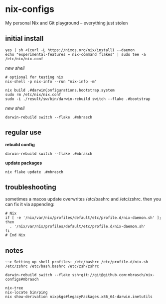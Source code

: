 # nix-configs
My personal Nix and Git playground – everything just stolen


## initial install

```shell
yes | sh <(curl -L https://nixos.org/nix/install) --daemon
echo "experimental-features = nix-command flakes" | sudo tee -a /etc/nix/nix.conf
```

*new shell*

```shell
# optional for testing nix
nix-shell -p nix-info --run "nix-info -m"

nix build .#darwinConfigurations.bootstrap.system
sudo rm /etc/nix/nix.conf
sudo -i ./result/sw/bin/darwin-rebuild switch --flake .#bootstrap
```

*new shell*

```shell
darwin-rebuild switch --flake .#mbrasch
```



## regular use

**rebuild config**

```shell
darwin-rebuild switch --flake .#mbrasch
```

**update packages**

```shell
nix flake update .#mbrasch
```


## troubleshooting

sometimes a macos update overwrites /etc/bashrc and /etc/zshrc. then you can fix it via appending:

```shell
# Nix
if [ -e '/nix/var/nix/profiles/default/etc/profile.d/nix-daemon.sh' ]; then
  . '/nix/var/nix/profiles/default/etc/profile.d/nix-daemon.sh'
fi
# End Nix
```

## notes

```shell
~~> Setting up shell profiles: /etc/bashrc /etc/profile.d/nix.sh /etc/zshrc /etc/bash.bashrc /etc/zsh/zshrc
```

```
darwin-rebuild switch --flake ssh+git://git@github.com:mbrasch/nix-configs#mbrasch
```

```
nix-tree
nix-locate bin/ping
nix show-derivation nixpkgs#legacyPackages.x86_64-darwin.inetutils
```
